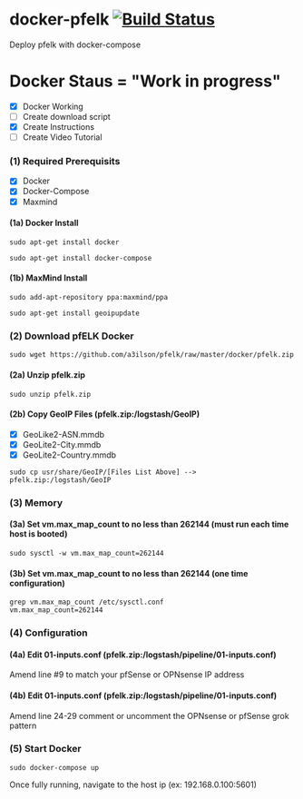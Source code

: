 # docker-pfelk [![Build Status](https://travis-ci.org/3ilson/docker-pfelk.svg?branch=master)](https://travis-ci.org/3ilson/docker-pfelk)
Deploy pfelk with docker-compose

# Docker Staus = "Work in progress"
- [X] Docker Working
- [ ] Create download script
- [X] Create Instructions
- [ ] Create Video Tutorial 

### (1) Required Prerequisits 
- [X] Docker 
- [X] Docker-Compose
- [X] Maxmind 

#### (1a) Docker Install
```
sudo apt-get install docker
```
```
sudo apt-get install docker-compose
```
#### (1b) MaxMind Install
```
sudo add-apt-repository ppa:maxmind/ppa
```
```
sudo apt-get install geoipupdate
```
### (2) Download pfELK Docker
```
sudo wget https://github.com/a3ilson/pfelk/raw/master/docker/pfelk.zip
```
#### (2a) Unzip pfelk.zip
```
sudo unzip pfelk.zip
```
#### (2b) Copy GeoIP Files (pfelk.zip:/logstash/GeoIP)
- [X] GeoLike2-ASN.mmdb 
- [X] GeoLite2-City.mmdb
- [X] GeoLite2-Country.mmdb 
```
sudo cp usr/share/GeoIP/[Files List Above] --> pfelk.zip:/logstash/GeoIP
```
### (3) Memory 
#### (3a) Set vm.max_map_count to no less than 262144 (must run each time host is booted)
```
sudo sysctl -w vm.max_map_count=262144
```
#### (3b) Set vm.max_map_count to no less than 262144 (one time configuration) 
```
grep vm.max_map_count /etc/sysctl.conf
vm.max_map_count=262144
```
### (4) Configuration
#### (4a) Edit 01-inputs.conf (pfelk.zip:/logstash/pipeline/01-inputs.conf)
Amend line #9 to match your pfSense or OPNsense IP address
#### (4b) Edit 01-inputs.conf (pfelk.zip:/logstash/pipeline/01-inputs.conf)
Amend line 24-29 comment or uncomment the OPNsense or pfSense grok pattern
### (5) Start Docker 
```
sudo docker-compose up
```
Once fully running, navigate to the host ip (ex: 192.168.0.100:5601)
